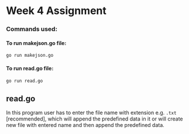 # Week 4 Assignment

### Commands used:

#### To run makejson.go file: 
```go run makejson.go```

#### To run read.go file: 
```go run read.go```

## read.go
In this program user has to enter the file name with extension e.g. `.txt` [recommended], which will append the predefined data in it or will create new file with entered name and then append the predefined data.